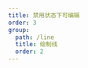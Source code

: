 ```yaml
---
title: 禁用状态下可编辑
order: 3
group:
  path: /line
  title: 绘制线
  order: 2
---
```


<code src="./disableEditable.tsx" compact="true" defaultShowCode="true"></code>
